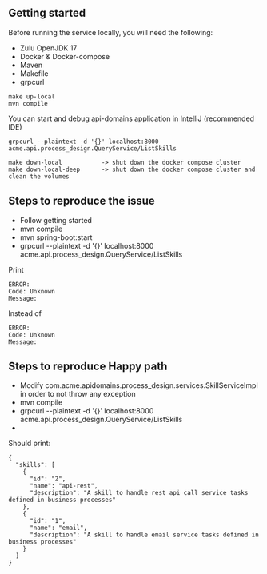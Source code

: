 ## Getting started

Before running the service locally, you will need the following:
* Zulu OpenJDK 17
* Docker & Docker-compose
* Maven
* Makefile
* grpcurl

```
make up-local
mvn compile
```

You can start and debug api-domains application in IntelliJ (recommended IDE)

```
grpcurl --plaintext -d '{}' localhost:8000 acme.api.process_design.QueryService/ListSkills
```

```
make down-local           -> shut down the docker compose cluster
make down-local-deep      -> shut down the docker compose cluster and clean the volumes
```

## Steps to reproduce the issue

- Follow getting started
- mvn compile
- mvn spring-boot:start
- grpcurl --plaintext -d '{}' localhost:8000 acme.api.process_design.QueryService/ListSkills

Print
```
ERROR:
Code: Unknown
Message:
```

Instead of 
```
ERROR:
Code: Unknown
Message:
```

## Steps to reproduce Happy path

- Modify com.acme.apidomains.process_design.services.SkillServiceImpl in order to not throw any exception
- mvn compile
- grpcurl --plaintext -d '{}' localhost:8000 acme.api.process_design.QueryService/ListSkills
- 
Should print:
```
{
  "skills": [
    {
      "id": "2",
      "name": "api-rest",
      "description": "A skill to handle rest api call service tasks defined in business processes"
    },
    {
      "id": "1",
      "name": "email",
      "description": "A skill to handle email service tasks defined in business processes"
    }
  ]
}
```